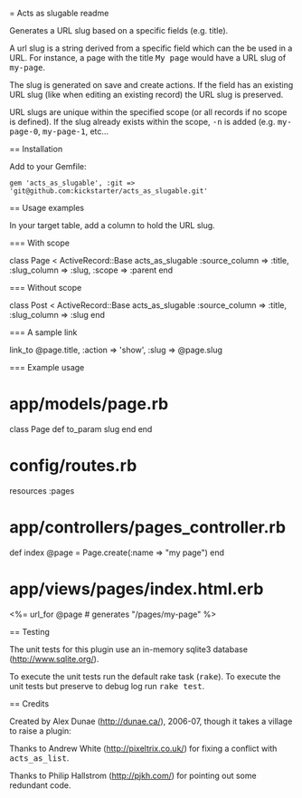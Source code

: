 = Acts as slugable readme

Generates a URL slug based on a specific fields (e.g. title).

A url slug is a string derived from a specific field which can the be used in a URL.  For instance, a page with the title <tt>My page</tt> would have a URL slug of <tt>my-page</tt>.

The slug is generated on save and create actions.  If the field has an existing URL slug (like when editing an existing record) the URL slug is preserved.

URL slugs are unique within the specified scope (or all records if no scope is defined).  If the slug already exists within the scope, <tt>-n</tt> is added (e.g. <tt>my-page-0</tt>, <tt>my-page-1</tt>, etc...


== Installation

Add to your Gemfile:

    gem 'acts_as_slugable', :git => 'git@github.com:kickstarter/acts_as_slugable.git'


== Usage examples

In your target table, add a column to hold the URL slug.

=== With scope

  class Page < ActiveRecord::Base
    acts_as_slugable :source_column => :title, :slug_column => :slug, :scope => :parent
  end

=== Without scope

  class Post < ActiveRecord::Base
    acts_as_slugable :source_column => :title, :slug_column => :slug
  end

===  A sample link

  link_to @page.title, :action => 'show', :slug => @page.slug

=== Example usage

  # app/models/page.rb
  class Page
    def to_param
      slug
    end
  end

  # config/routes.rb
  resources :pages

  # app/controllers/pages_controller.rb
  def index
    @page = Page.create(:name => "my page")
  end

  # app/views/pages/index.html.erb
  <%= url_for @page # generates "/pages/my-page" %>

== Testing

The unit tests for this plugin use an in-memory sqlite3 database (http://www.sqlite.org/).

To execute the unit tests run the default rake task (<tt>rake</tt>). To execute the unit tests but preserve to debug log run <tt>rake test</tt>.

== Credits

Created by Alex Dunae (http://dunae.ca/), 2006-07, though it takes a village to raise a plugin:

Thanks to Andrew White (http://pixeltrix.co.uk/) for fixing a conflict with <tt>acts_as_list</tt>.

Thanks to Philip Hallstrom (http://pjkh.com/) for pointing out some redundant code.
